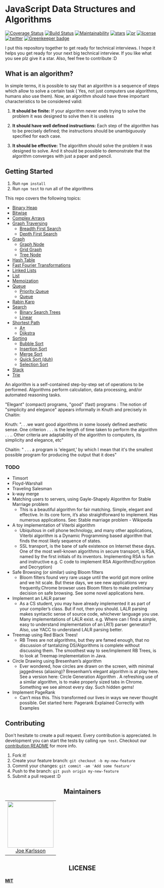 # JavaScript Data Structures and Algorithms

[![Coverage Status][cover]][cover-url]
[![Build Status][tests]][tests-url]
[![Maintainability][maintainability]][maintainability-url]
[![stars][stars]][stars-url]
[![pr][pr]][pr-url]
[![license][license]][license-url]
[![twitter][twitter]][twitter-url]
[![Greenkeeper badge](https://badges.greenkeeper.io/JoeKarlsson/data-structures.svg)](https://greenkeeper.io/)

I put this repository together to get ready for technical interviews. I hope it helps you get ready for your next big technical interview. If you like what you see plz give it a star. Also, feel free to contribute :D

## What is an algorithm?

In simple terms, it is possible to say that an algorithm is a sequence of steps which allow to solve a certain task ( Yes, not just computers use algorithms, humans also use them). Now, an algorithm should have three important characteristics to be considered valid:

1. **It should be finite:** If your algorithm never ends trying to solve the problem it was designed to solve then it is useless

1. **It should have well defined instructions:** Each step of the algorithm has to be precisely defined; the instructions should be unambiguously specified for each case.

1. **It should be effective:** The algorithm should solve the problem it was designed to solve. And it should be possible to demonstrate that the algorithm converges with just a paper and pencil.

## Getting Started

1. Run `npm install`
1. Run `npm test` to run all of the algorithms

This repo covers the following topics:

* [Binary Heap](https://github.com/JoeKarlsson/data-structures/tree/master/binary-heap)
* [Bitwise](https://github.com/JoeKarlsson/data-structures/tree/master/bitwise)
* [Complex Arrays](https://github.com/JoeKarlsson/data-structures/tree/master/complex-array)
* [Graph Traversing](https://github.com/JoeKarlsson/data-structures/tree/master/graph-traversing)
  * [Breadth First Search](https://github.com/JoeKarlsson/data-structures/blob/master/graph-traversing/breadth-first-search.js)
  * [Depth First Search](https://github.com/JoeKarlsson/data-structures/blob/master/graph-traversing/depth-first-search-recursive.js)
* [Graph](https://github.com/JoeKarlsson/data-structures/tree/master/graph)
  * [Graph Node](https://github.com/JoeKarlsson/data-structures/blob/master/graph/graphNode.js)
  * [Grid Graph](https://github.com/JoeKarlsson/data-structures/blob/master/graph/gridGraph.js)
  * [Tree Node](https://github.com/JoeKarlsson/data-structures/blob/master/graph/tree.js)
* [Hash Table](https://github.com/JoeKarlsson/data-structures/tree/master/hash-table)
* [Fast Fourier Transformations](https://github.com/JoeKarlsson/data-structures/tree/master/fast-fourier-transforms)
* [Linked Lists](https://github.com/JoeKarlsson/data-structures/tree/master/linked-list)
* [List](https://github.com/JoeKarlsson/data-structures/tree/master/list)
* [Memoization](https://github.com/JoeKarlsson/data-structures/tree/master/memoization)
* [Queue](https://github.com/JoeKarlsson/data-structures/tree/master/queue)
  * [Priority Queue](https://github.com/JoeKarlsson/data-structures/blob/master/queue/priorityQueue.js)
  * [Queue](https://github.com/JoeKarlsson/data-structures/blob/master/queue/queue.js)
* [Rabin Karp](https://github.com/JoeKarlsson/data-structures/tree/master/rabin-karp)
* [Search](https://github.com/JoeKarlsson/data-structures/tree/master/search)
  * [Binary Search Trees](https://github.com/JoeKarlsson/data-structures/tree/master/search)
  * [Linear](https://github.com/JoeKarlsson/data-structures/blob/master/search/linearSearch.js)
* [Shortest Path](https://github.com/JoeKarlsson/data-structures/tree/master/shortest-path)
  * [A*](https://github.com/JoeKarlsson/data-structures/blob/master/shortest-path/aStar.js)
  * [Dijkstra](https://github.com/JoeKarlsson/data-structures/blob/master/shortest-path/dijkstra.js)
* [Sorting](https://github.com/JoeKarlsson/data-structures/tree/master/sorting-algorithms)
  * [Bubble Sort](https://github.com/JoeKarlsson/data-structures/blob/master/sorting/bubblesort.js)
  * [Insertion Sort](https://github.com/JoeKarlsson/data-structures/blob/master/sorting/insertionsort.js)
  * [Merge Sort](https://github.com/JoeKarlsson/data-structures/blob/master/sorting/mergesort.js)
  * [Quick Sort (duh)](https://github.com/JoeKarlsson/data-structures/blob/master/sorting/quicksort.js)
  * [Selection Sort](https://github.com/JoeKarlsson/data-structures/blob/master/sorting/selectionsort.js)
* [Stack](https://github.com/JoeKarlsson/data-structures/tree/master/stack)
* [Trie](https://github.com/JoeKarlsson/data-structures/tree/master/trie)

An algorithm is a self-contained step-by-step set of operations to be performed. Algorithms perform calculation, data processing, and/or automated reasoning tasks.

"Elegant" (compact) programs, "good" (fast) programs : The notion of "simplicity and elegance" appears informally in Knuth and precisely in Chaitin:

Knuth: ". . .we want good algorithms in some loosely defined aesthetic sense. One criterion . . . is the length of time taken to perform the algorithm . . .. Other criteria are adaptability of the algorithm to computers, its simplicity and elegance, etc"

Chaitin: " . . . a program is 'elegant,' by which I mean that it's the smallest possible program for producing the output that it does"

### TODO

* Timsort
* Floyd-Warshall
* Traveling Salesman
* k-way merge
* Matching users to servers, using Gayle-Shapely Algorithm for Stable Marriage problem
  * This is a beautiful algorithm for fair matching. Simple, elegant and effective. In its core form, it’s also straightforward to implement. Has numerous applications. See: Stable marriage problem - Wikipedia
* A toy implementation of Viterbi algorithm
  * Ubiquitous in cell phone technology, and many other applications, Viterbi algorithm is a Dynamic Programming based algorithm that finds the most likely sequence of states.
  * SSL transport, is the bane of safe existence on Internet these days. One of the most well-known algorithms in secure transport, is RSA, named by the first initials of its inventors. Implementing RSA is fun and instructive e.g. C code to implement RSA Algorithm(Encryption and Decryption)
* Safe Browsing (or similar) using Bloom filters
  * Bloom filters found very rare usage until the world got more online and we hit scale. But these days, we see new applications very frequently.Chrome browser uses Bloom filters to make preliminary decision on safe browsing. See some novel applications here.
* Implement an LALR parser
  * As a CS student, you may have already implemented it as part of your compiler’s class. But if not, then you should. LALR parsing makes syntactic sense of source code, whichever language you use. Many implementations of LALR exist. e.g. Where can I find a _simple_, easy to understand implementation of an LR(1) parser generator? Also, use YACC to understand LALR parsing better.
* Treemap using Red Black Trees!
  * RB Trees are not algorithms, but they are famed enough, that no discussion of tantalizing DS/Algorithms is complete without discussing them. The smoothest way to see/implement RB Trees, is to look at Treemap implementation in Java.
* Circle Drawing using Bresenham’s algorithm
  * Ever wondered, how circles are drawn on the screen, with minimal jaggedness (aliasing)? Bresenham’s elegant algorithm is at play here. See a version here: Circle Generation Algorithm . A refreshing use of a similar algorithm, is to make properly sized tabs in Chrome. Something we see almost every day. Such hidden gems!
* Implement PageRank
  * Can’t miss this. This transformed our lives in ways we never thought possible. Get started here: Pagerank Explained Correctly with Examples

## Contributing

Don't hesitate to create a pull request. Every contribution is appreciated. In development you can start the tests by calling `npm test`. Checkout our [contribution README](https://github.com/JoeKarlsson/data-structures/blob/master/CONTRIBUTING.md) for more info.

1. Fork it!
2. Create your feature branch: ```git checkout -b my-new-feature```
3. Commit your changes: ```git commit -am 'Add some feature'```
4. Push to the branch: ````git push origin my-new-feature````
5. Submit a pull request :D

<h2 align="center">Maintainers</h2>

<table>
  <tbody>
    <tr>
      <td align="center">
        <img width="150 height="150"
        src="https://avatars.githubusercontent.com/JoeKarlsson?v=3">
        <br />
        <a href="https://github.com/JoeKarlsson">Joe Karlsson</a>
      </td>
    <tr>
  <tbody>
</table>

<h2 align="center">LICENSE</h2>

#### [MIT](./LICENSE)

[tests]: https://travis-ci.org/JoeKarlsson/data-structures.svg?branch=master
[tests-url]: https://travis-ci.org/JoeKarlsson/data-structures

[maintainability]: https://api.codeclimate.com/v1/badges/462bdda833cde7f72e01/maintainability
[maintainability-url]: https://codeclimate.com/github/JoeKarlsson/data-structures/maintainability

[pr]: https://img.shields.io/badge/PRs-welcome-brightgreen.svg
[pr-url]: CONTRIBUTING.md

[cover]: https://coveralls.io/repos/github/JoeKarlsson/data-structures/badge.svg?branch=master
[cover-url]: https://coveralls.io/github/JoeKarlsson/data-structures?branch=master

[stars]: https://img.shields.io/github/stars/JoeKarlsson/data-structures.svg?style=flat-square
[stars-url]: https://github.com/JoeKarlsson/data-structures/stargazers

[license]: https://img.shields.io/github/license/JoeKarlsson/data-structures.svg
[license-url]: https://github.com/JoeKarlsson/data-structures/blob/master/LICENSE

[twitter]: https://img.shields.io/twitter/url/https/github.com/JoeKarlsson/data-structures.svg?style=social&style=flat-square
[twitter-url]: https://twitter.com/intent/tweet?text=Wow:&url=https%3A%2F%2Fgithub.com%2FJoeKarlsson%2Fdata-structures
